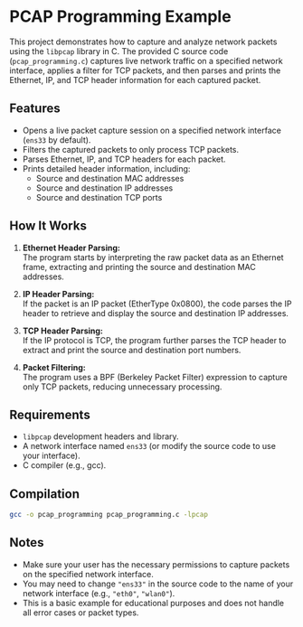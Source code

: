 # PCAP Programming Example

This project demonstrates how to capture and analyze network packets using the `libpcap` library in C. The provided C source code (`pcap_programming.c`) captures live network traffic on a specified network interface, applies a filter for TCP packets, and then parses and prints the Ethernet, IP, and TCP header information for each captured packet.

## Features

- Opens a live packet capture session on a specified network interface (`ens33` by default).
- Filters the captured packets to only process TCP packets.
- Parses Ethernet, IP, and TCP headers for each packet.
- Prints detailed header information, including:
  - Source and destination MAC addresses
  - Source and destination IP addresses
  - Source and destination TCP ports

## How It Works

1. **Ethernet Header Parsing:**  
   The program starts by interpreting the raw packet data as an Ethernet frame, extracting and printing the source and destination MAC addresses.

2. **IP Header Parsing:**  
   If the packet is an IP packet (EtherType 0x0800), the code parses the IP header to retrieve and display the source and destination IP addresses.

3. **TCP Header Parsing:**  
   If the IP protocol is TCP, the program further parses the TCP header to extract and print the source and destination port numbers.

4. **Packet Filtering:**  
   The program uses a BPF (Berkeley Packet Filter) expression to capture only TCP packets, reducing unnecessary processing.

## Requirements

- `libpcap` development headers and library.
- A network interface named `ens33` (or modify the source code to use your interface).
- C compiler (e.g., gcc).

## Compilation

```sh
gcc -o pcap_programming pcap_programming.c -lpcap
```

## Notes

- Make sure your user has the necessary permissions to capture packets on the specified network interface.
- You may need to change `"ens33"` in the source code to the name of your network interface (e.g., `"eth0"`, `"wlan0"`).
- This is a basic example for educational purposes and does not handle all error cases or packet types.

